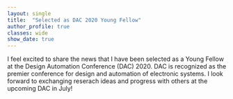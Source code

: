 ```yaml
---
layout: single
title:  "Selected as DAC 2020 Young Fellow"
author_profile: true
classes: wide
show_date: true
---
```

<!-- <p class="page__meta"> <i class="fas fa-calendar-alt" aria-hidden="true"></i> {{ page.date | date: "%B %d, %Y" }}</p> -->
<p>
  I feel excited to share the news that I have been selected as a Young Fellow at the Design Automation Conference (DAC) 2020. DAC is recognized as the premier conference for design and automation of electronic systems. I look forward to exchanging reserach ideas and progress with others at the upcoming DAC in July! 
</p>
